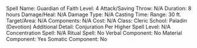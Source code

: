 
Spell Name: Guardian of Faith
Level: 4
Attack/Saving Throw: N/A
Duration: 8 hours
Damage/Heal: N/A
Damage Type: N/A
Casting Time: 
Range: 30 ft.
Target/Area: N/A
Components: N/A
Cost: N/A
Class: Cleric
School:  Paladin (Devotion)
Additional Detail: Conjuration
Per Higher Spell Level: N/A
Concentration Spell: N/A
Ritual Spell: No
Verbal Component: No
Material Component: Yes
Somatic Component: No
